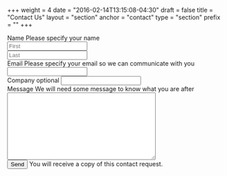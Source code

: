 +++
weight = 4
date = "2016-02-14T13:15:08-04:30"
draft = false
title = "Contact Us"
layout = "section"
anchor = "contact"
type = "section"
prefix = ""
+++

<form action='https://crm.zoho.com/crm/WebToLeadForm'
      name=WebToLeads1729302000000110005 method='POST'
      onSubmit='return checkMandatory()'
      accept-charset='UTF-8'>

  <!-- Required internal fields. -->
  <input type='text' style='display:none;' name='xnQsjsdp' value='d3b1137b095581ac2be866e9362c6bfc11145c48a5400dfa6fa30f2d967cfd47'/>
  <input type='hidden' name='zc_gad' id='zc_gad' value=''/>
  <input type='text' style='display:none;' name='xmIwtLD' value='be71074d0bfc53517421f4618a1d4dd475cb7cbfe70d9e4ca13467b7e27c9a54'/>
  <input type='text' style='display:none;'  name='actionType' value='TGVhZHM='/>
  <input type='text' style='display:none;' name='returnURL' value='{{% baseurl %}}' />
   <!-- Required internal fields. -->

  <div class="form-row">
    <label for="firstname">Name
      <span class="form-error" id="error-name">Please specify your name</span>
    </label>
    <div class="form-half-row" style="padding-right: 2%">
      <input type="text" maxlength="40" name="First Name" id="firstname"
          placeholder="First">
    </div><div class="form-half-row">
      <input type="text" maxlength="80" name="Last Name" id="lastname"
          placeholder="Last">
    </div>
  </div>

  <div class="form-row">
    <label for="email">Email
      <span class="form-error" id="error-email">
        Please specify your email so we can communicate with you
      </span>
    </label>
    <input type="text" maxlength="100" name="Email" id="email">
  </div>

  <div class="form-row">
    <label for="company">Company <span class="contact-info">optional</span></label>
    <input type="text" maxlength="100" name="Company" id="company">
  </div>

  <div class="form-row">
    <label for="message">Message
      <span class="form-error" id="error-message">
        We will need some message to know what you are after
      </span>
    </label>
    <textarea name="Description" id="message" cols="40" rows="10" maxlength="1000"></textarea>
  </div>

  <div class="form-align">
    <input type="submit" value="Send">
    <span class="contact-info">You will receive a copy of this contact
request.</span>
  </div>

  <script>
    var fields = ['firstname', 'lastname', 'email', 'message'];
    var basicEmail = /^[^ @]+@([^ @]+){2,}\.([^ @]+){2,}$/;

    function checkMandatory() {
      /* Hide any errors. */
      var allErrors = document.getElementsByClassName('form-error');
      for (var i = 0; i < allErrors.length; i++) {
        allErrors[i].style.display = 'none';
      }

      /* Validate the form. */
      var form = document.forms['WebToLeads1729302000000110005'];
      for (var i = 0; i < fields.length; i++) {
        var fieldObj = form[fields[i]];
        if (fieldObj) {
          var failed = fieldObj.value.replace(/^\s+|\s+$/g, '').length === 0;
          if (!failed && fields[i] === 'email') {
            failed = !basicEmail.test(fieldObj.value);
          }

          if (failed) {
            fieldObj.focus();
            var name = fields[i];
            if (name.endsWith('name')) {
              name = 'name';
            }
            var err = document.getElementById('error-' + name);
            if (err) {
              err.style.display = 'block';
            }
            return false;
          }
        }
      }
    }
  </script>
</form>
